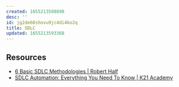 ```yaml
---
created: 1655213588898
desc: ''
id: jg2de60shovu9jc4di4ko2q
title: SDLC
updated: 1655213593368
---
```

   
## Resources   
   
   
- [6 Basic SDLC Methodologies | Robert Half](https://www.roberthalf.com/blog/salaries-and-skills/6-basic-sdlc-methodologies-which-one-is-best)   
- [SDLC Automation: Everything You Need To Know | K21 Academy](https://k21academy.com/amazon-web-services/aws-devops/sdlc-automation/)